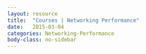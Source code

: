 ```yaml
---
layout: resource
title:  "Courses | Networking Performance"
date:   2015-03-04
categories: Networking-Performance
body-class: no-sidebar
---
```


